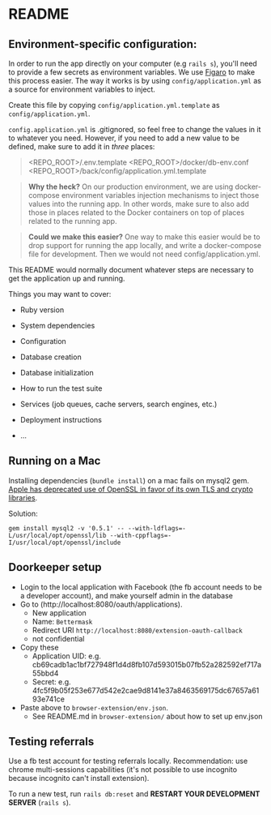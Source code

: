 # README

## Environment-specific configuration:

In order to run the app directly on your computer (e.g `rails s`), you'll need to provide a few secrets as environment variables.
We use [Figaro](https://github.com/laserlemon/figaro) to make this process easier. The way it works is by using `config/application.yml`
as a source for environment variables to inject.

Create this file by copying `config/application.yml.template` as `config/application.yml`.

`config.application.yml` is .gitignored, so feel free to change the values in it to whatever you need. However, if you need to add
a new value to be defined, make sure to add it in *three* places:

> <REPO_ROOT>/.env.template
> <REPO_ROOT>/docker/db-env.conf
> <REPO_ROOT>/back/config/application.yml.template

> **Why the heck?**
> On our production environment, we are using docker-compose environment variables injection mechanisms to inject those values into
> the running app. In other words, make sure to also add those in places related to the Docker containers on top of places related
> to the running app.

> **Could we make this easier?**
> One way to make this easier would be to drop support for running the app locally, and write a docker-compose file for development.
> Then we would not need config/application.yml.


This README would normally document whatever steps are necessary to get the
application up and running.

Things you may want to cover:

* Ruby version

* System dependencies

* Configuration

* Database creation

* Database initialization

* How to run the test suite

* Services (job queues, cache servers, search engines, etc.)

* Deployment instructions

* ...

## Running on a Mac

Installing dependencies (`bundle install`) on a mac fails on mysql2 gem.
[Apple has deprecated use of OpenSSL in favor of its own TLS and crypto libraries](https://stackoverflow.com/questions/30834421/error-when-trying-to-install-app-with-mysql2-gem).

Solution:

`gem install mysql2 -v '0.5.1' -- --with-ldflags=-L/usr/local/opt/openssl/lib --with-cppflags=-I/usr/local/opt/openssl/include`

## Doorkeeper setup

* Login to the local application with Facebook (the fb account needs to be a developer account), and make yourself admin in the database
* Go to (http://localhost:8080/oauth/applications).
  * New application
  * Name: `Bettermask`
  * Redirect URI `http://localhost:8080/extension-oauth-callback`
  * not confidential
* Copy these
  * Application UID: e.g. cb69cadb1ac1bf727948f1d4d8fb107d593015b07fb52a282592ef717a55bbd4
  * Secret: e.g. 4fc5f9b05f253e677d542e2cae9d8141e37a8463569175dc67657a6193e741ce
* Paste above to `browser-extension/env.json`.
  * See README.md in `browser-extension/` about how to set up env.json

## Testing referrals

Use a fb test account for testing referrals locally. Recommendation: use chrome multi-sessions capabilities (it's
not possible to use incognito because incognito can't install extension).

To run a new test, run `rails db:reset` and **RESTART YOUR DEVELOPMENT SERVER** (`rails s`).
